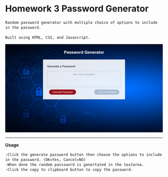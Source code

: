 # Homework 3 Password Generator

    Random password generator with multiple choice of options to include in the password.

    Built using HTML, CSS, and Javascript.

![Example profile](./example.png)
___________________________________________________________________________________________________________________

**Usage**

    -Click the generate password button then choose the options to include in the password. (OK=Yes, Cancel=NO)
    -When done the random passsword is genertated in the textarea.
    -Click the copy to clipboard button to copy the password.
